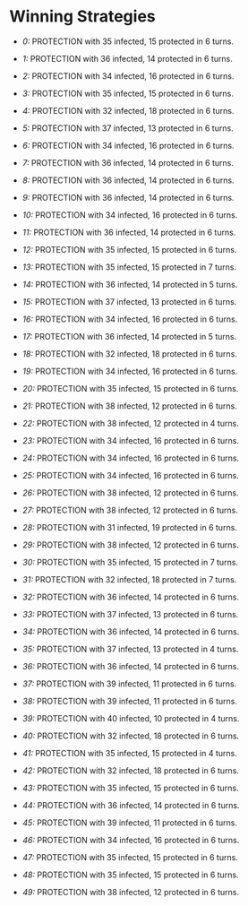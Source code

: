 # Winning Strategies

* _0:_ PROTECTION with 35 infected, 15 protected in 6 turns.


* _1:_ PROTECTION with 36 infected, 14 protected in 6 turns.


* _2:_ PROTECTION with 34 infected, 16 protected in 6 turns.


* _3:_ PROTECTION with 35 infected, 15 protected in 6 turns.


* _4:_ PROTECTION with 32 infected, 18 protected in 6 turns.


* _5:_ PROTECTION with 37 infected, 13 protected in 6 turns.


* _6:_ PROTECTION with 34 infected, 16 protected in 6 turns.


* _7:_ PROTECTION with 36 infected, 14 protected in 6 turns.


* _8:_ PROTECTION with 36 infected, 14 protected in 6 turns.


* _9:_ PROTECTION with 36 infected, 14 protected in 6 turns.


* _10:_ PROTECTION with 34 infected, 16 protected in 6 turns.


* _11:_ PROTECTION with 36 infected, 14 protected in 6 turns.


* _12:_ PROTECTION with 35 infected, 15 protected in 6 turns.


* _13:_ PROTECTION with 35 infected, 15 protected in 7 turns.


* _14:_ PROTECTION with 36 infected, 14 protected in 5 turns.


* _15:_ PROTECTION with 37 infected, 13 protected in 6 turns.


* _16:_ PROTECTION with 34 infected, 16 protected in 6 turns.


* _17:_ PROTECTION with 36 infected, 14 protected in 5 turns.


* _18:_ PROTECTION with 32 infected, 18 protected in 6 turns.


* _19:_ PROTECTION with 34 infected, 16 protected in 6 turns.


* _20:_ PROTECTION with 35 infected, 15 protected in 6 turns.


* _21:_ PROTECTION with 38 infected, 12 protected in 6 turns.


* _22:_ PROTECTION with 38 infected, 12 protected in 4 turns.


* _23:_ PROTECTION with 34 infected, 16 protected in 6 turns.


* _24:_ PROTECTION with 34 infected, 16 protected in 6 turns.


* _25:_ PROTECTION with 34 infected, 16 protected in 6 turns.


* _26:_ PROTECTION with 38 infected, 12 protected in 6 turns.


* _27:_ PROTECTION with 38 infected, 12 protected in 6 turns.


* _28:_ PROTECTION with 31 infected, 19 protected in 6 turns.


* _29:_ PROTECTION with 38 infected, 12 protected in 6 turns.


* _30:_ PROTECTION with 35 infected, 15 protected in 7 turns.


* _31:_ PROTECTION with 32 infected, 18 protected in 7 turns.


* _32:_ PROTECTION with 36 infected, 14 protected in 6 turns.


* _33:_ PROTECTION with 37 infected, 13 protected in 6 turns.


* _34:_ PROTECTION with 36 infected, 14 protected in 6 turns.


* _35:_ PROTECTION with 37 infected, 13 protected in 4 turns.


* _36:_ PROTECTION with 36 infected, 14 protected in 6 turns.


* _37:_ PROTECTION with 39 infected, 11 protected in 6 turns.


* _38:_ PROTECTION with 39 infected, 11 protected in 6 turns.


* _39:_ PROTECTION with 40 infected, 10 protected in 4 turns.


* _40:_ PROTECTION with 32 infected, 18 protected in 6 turns.


* _41:_ PROTECTION with 35 infected, 15 protected in 4 turns.


* _42:_ PROTECTION with 32 infected, 18 protected in 6 turns.


* _43:_ PROTECTION with 35 infected, 15 protected in 6 turns.


* _44:_ PROTECTION with 36 infected, 14 protected in 6 turns.


* _45:_ PROTECTION with 39 infected, 11 protected in 6 turns.


* _46:_ PROTECTION with 34 infected, 16 protected in 6 turns.


* _47:_ PROTECTION with 35 infected, 15 protected in 6 turns.


* _48:_ PROTECTION with 35 infected, 15 protected in 6 turns.


* _49:_ PROTECTION with 38 infected, 12 protected in 6 turns.



